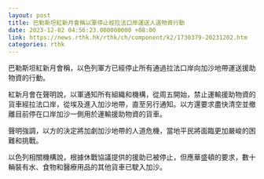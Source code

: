 ```yaml
---
layout: post
title: 巴勒斯坦紅新月會稱以軍停止經拉法口岸運送人道物資行動
date: 2023-12-02 04:56:23.000000000 +08:00
link: https://news.rthk.hk/rthk/ch/component/k2/1730379-20231202.htm
categories: rthk
---
```


巴勒斯坦紅新月會稱，以色列軍方已經停止所有通過拉法口岸向加沙地帶運送援助物資的行動。

紅新月會在聲明說，以軍通知所有組織和機構，從周五開始，禁止運輸援助物資的貨車經拉法口岸，從埃及進入加沙地帶，直至另行通知。以方還要求盡快清空並撤離目前停在口岸加沙一側用於運輸援助物資的貨車。

聲明強調，以方的決定將加劇加沙地帶的人道危機，當地平民將面臨更加嚴峻的困難和挑戰。

以色列相關機構說，根據休戰協議提供的援助已被停止，但應華盛頓的要求，數十輛裝有水、食物和醫療用品的其他貨車已駛入加沙。
